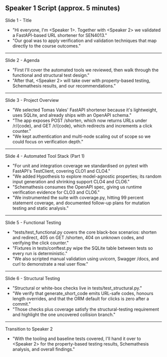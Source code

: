 Speaker 1 Script (approx. 5 minutes)
---
Slide 1 - Title
- "Hi everyone, I'm <Speaker 1>. Together with <Speaker 2> we validated a FastAPI-based URL shortener for SEN4013."
- "Our goal was to apply verification and validation techniques that map directly to the course outcomes."
---
Slide 2 - Agenda
- "First I'll cover the automated tools we reviewed, then walk through the functional and structural test design."
- "After that, <Speaker 2> will take over with property-based testing, Schemathesis results, and our recommendations."
---
Slide 3 - Project Overview
- "We selected Tomas Vales' FastAPI shortener because it's lightweight, uses SQLite, and already ships with an OpenAPI schema."
- "The app exposes POST /shorten, which now returns URLs under /r/{code}, and GET /r/{code}, which redirects and increments a click counter."
- "We kept authentication and multi-node scaling out of scope so we could focus on verification depth."
---
Slide 4 - Automated Tool Stack (Part 1)
- "For unit and integration coverage we standardised on pytest with FastAPI's TestClient, covering CLO1 and CLO4."
- "We added Hypothesis to explore model-agnostic properties; its random input generation and shrinking support CLO4 and CLO6."
- "Schemathesis consumes the OpenAPI spec, giving us runtime verification evidence for CLO3 and CLO6."
- "We instrumented the suite with coverage.py, hitting 99 percent statement coverage, and documented follow-up plans for mutation testing and static analysis."
---
Slide 5 - Functional Testing
- "tests/test_functional.py covers the core black-box scenarios: shorten and redirect, 405 on GET /shorten, 404 on unknown codes, and verifying the click counter."
- "Fixtures in tests/conftest.py wipe the SQLite table between tests so every run is deterministic."
- "We also scripted manual validation using uvicorn, Swagger /docs, and curl to demonstrate a real user flow."
---
Slide 6 - Structural Testing
- "Structural or white-box checks live in tests/test_structural.py."
- "We verify that generate_short_code emits URL-safe codes, honours length overrides, and that the ORM default for clicks is zero after a commit."
- "Those checks plus coverage satisfy the structural-testing requirement and highlight the one uncovered collision branch."
---
Transition to Speaker 2
- "With the tooling and baseline tests covered, I'll hand it over to <Speaker 2> for the property-based testing results, Schemathesis analysis, and overall findings."
